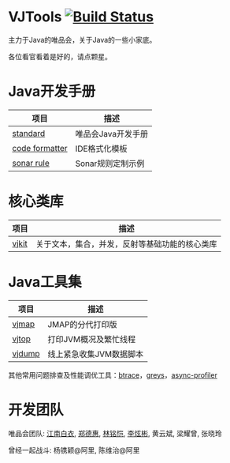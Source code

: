 # VJTools [![Build Status](https://travis-ci.org/vipshop/vjtools.svg?branch=master)](https://travis-ci.org/vipshop/vjtools)

主力于Java的唯品会，关于Java的一些小家底。 

各位看官看着是好的，请点颗星。


# Java开发手册

| 项目 | 描述 |
| -------- | -------- |
| [standard](/standard) | 唯品会Java开发手册 |
| [code formatter](/standard/formatter) | IDE格式化模板 |
| [sonar rule](/standard/sonar-vj) | Sonar规则定制示例 |

# 核心类库

| 项目 | 描述 |
| -------- | -------- |
| [vjkit](/vjkit)  | 关于文本，集合，并发，反射等基础功能的核心类库 |


# Java工具集


| 项目 | 描述 |
| -------- | -------- |
| [vjmap](/vjmap)  | JMAP的分代打印版 |
| [vjtop](/vjtop)  | 打印JVM概况及繁忙线程 |
| [vjdump](/vjdump)  | 线上紧急收集JVM数据脚本 |


其他常用问题排查及性能调优工具：[btrace](https://github.com/btraceio/btrace)，[greys](https://github.com/oldmanpushcart/greys-anatomy)，[async-profiler](https://github.com/jvm-profiling-tools/async-profiler)


# 开发团队

唯品会团队: [江南白衣](http://calvin1978.blogcn.com), [郑德惠](https://github.com/zhengdehui), [林铭恺](https://github.com/acxlam), [李炫彬](https://github.com/lixuanbin), 黄云斌, 梁耀曾, 张晓玲

曾经一起战斗: 杨镌颖@阿里, 陈维治@阿里
